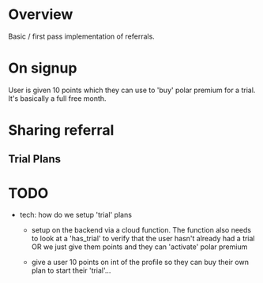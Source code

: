 # Overview

Basic / first pass implementation of referrals.

# On signup 

User is given 10 points which they can use to 'buy' polar premium for a trial. It's basically a full free month.

# Sharing referral




## Trial Plans

# TODO

- tech: how do we setup 'trial' plans

    - setup on the backend via a cloud function.  The function also needs to look at a 'has_trial' to verify that the
      user hasn't already had a trial OR we just give them points and they can 'activate' polar premium
  
    - give a user 10 points on int of the profile so they can buy their own plan to start their 'trial'...  
